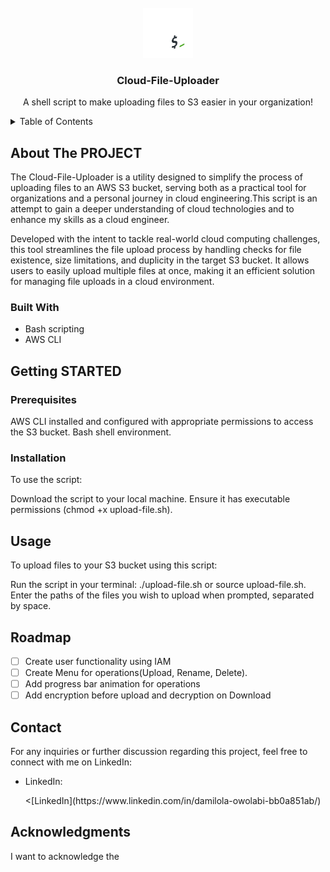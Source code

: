 <!-- PROJECT LOGO -->

<br />
<div align="center">
   <img src="images/bash_full_colored_light.png" alt="Logo" width="80" height="80">

  <h3 align="center">Cloud-File-Uploader</h3>

  <p align="center">
    A shell script to make uploading files to S3 easier in your organization!
  </p>
</div>

<!-- TABLE OF CONTENTS -->
<details>
  <summary>Table of Contents</summary>
  <ol>
    <li>
      <a href="#about-the-project">About The Project</a>
      <ul>
        <li><a href="#built-with">Built With</a></li>
      </ul>
    </li>
    <li>
      <a href="#getting-started">Getting Started</a>
      <ul>
        <li><a href="#prerequisites">Prerequisites</a></li>
        <li><a href="#installation">Installation</a></li>
      </ul>
    </li>
    <li><a href="#usage">Usage</a></li>
    <li><a href="#roadmap">Roadmap</a></li>
    <li><a href="#contributing">Contributing</a></li>
    <li><a href="#license">License</a></li>
    <li><a href="#contact">Contact</a></li>
    <li><a href="#acknowledgments">Acknowledgments</a></li>
  </ol>
</details>

<!-- ABOUT THE PROJECT -->

## About The PROJECT

The Cloud-File-Uploader is a utility designed to simplify the process of uploading files to an AWS S3 bucket, serving both as a practical tool for organizations and a personal journey in cloud engineering.This script is an attempt to gain a deeper understanding of cloud technologies and to enhance my skills as a cloud engineer.

Developed with the intent to tackle real-world cloud computing challenges, this tool streamlines the file upload process by handling checks for file existence, size limitations, and duplicity in the target S3 bucket. It allows users to easily upload multiple files at once, making it an efficient solution for managing file uploads in a cloud environment.

### Built With

- Bash scripting
- AWS CLI

## Getting STARTED

### Prerequisites

AWS CLI installed and configured with appropriate permissions to access the S3 bucket.
Bash shell environment.

### Installation

To use the script:

Download the script to your local machine.
Ensure it has executable permissions (chmod +x upload-file.sh).

## Usage

To upload files to your S3 bucket using this script:

Run the script in your terminal: ./upload-file.sh or source upload-file.sh.
Enter the paths of the files you wish to upload when prompted, separated by space.

## Roadmap

- [ ] Create user functionality using IAM
- [ ] Create Menu for operations(Upload, Rename, Delete).
- [ ] Add progress bar animation for operations
- [ ] Add encryption before upload and decryption on Download

## Contact

For any inquiries or further discussion regarding this project, feel free to connect with me on LinkedIn:

- <p>LinkedIn: </p> <[LinkedIn](https://www.linkedin.com/in/damilola-owolabi-bb0a851ab/)

## Acknowledgments

I want to acknowledge the
